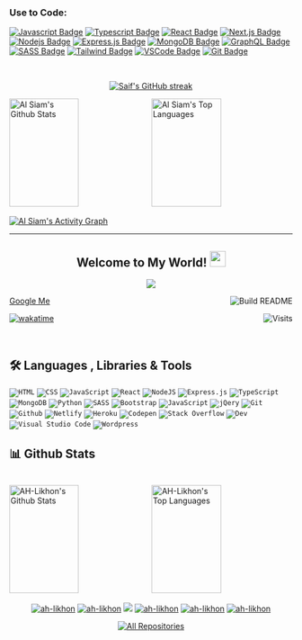 ### Use to Code:

[![Javascript Badge](https://img.shields.io/badge/-Javascript-F0DB4F?style=for-the-badge&labelColor=black&logo=javascript&logoColor=F0DB4F)](#) [![Typescript Badge](https://img.shields.io/badge/-Typescript-007acc?style=for-the-badge&labelColor=black&logo=typescript&logoColor=007acc)](#) [![React Badge](https://img.shields.io/badge/-React-61DBFB?style=for-the-badge&labelColor=black&logo=react&logoColor=61DBFB)](#) [![Next.js Badge](https://img.shields.io/badge/next.js-000000?style=for-the-badge&logo=nextdotjs&logoColor=white)](#) [![Nodejs Badge](https://img.shields.io/badge/-Nodejs-3C873A?style=for-the-badge&labelColor=black&logo=node.js&logoColor=3C873A)](#) [![Express.js Badge](https://img.shields.io/badge/Express.js-000000?style=for-the-badge&logo=express&logoColor=white)](#) [![MongoDB Badge](https://img.shields.io/badge/MongoDB-4EA94B?style=for-the-badge&logo=mongodb&logoColor=white)](#) [![GraphQL Badge](https://img.shields.io/badge/-GraphQl-e535ab?style=for-the-badge&labelColor=black&logo=node.js&logoColor=e535ab)](#) [![SASS Badge](https://img.shields.io/badge/Sass-CC6699?style=for-the-badge&logo=sass&logoColor=white)](#) [![Tailwind Badge](https://img.shields.io/badge/Tailwind%20CSS-092749?style=for-the-badge&logo=tailwindcss&logoColor=06B6D4&labelColor=000000)](#) [![VSCode Badge](https://img.shields.io/badge/Visual_Studio-0078d7?style=for-the-badge&logo=visual%20studio&logoColor=white)](#) [![Git Badge](https://img.shields.io/badge/Git-F05032?style=for-the-badge&logo=git&logoColor=white)](#)

<br/>

<!-- GitHub Streak stats by DenverCoder1 - hhttps://github.com/DenverCoder1/github-readme-streak-stats -->
<p align="center">
  <a href="https://github.com/alsiam">
    <img src="https://github-readme-streak-stats.herokuapp.com/?user=alsiam&theme=radical&hide_border=true&background=1F222E" alt="Saif's GitHub streak"/>
  </a>
</p>


<!-- https://github.com/anuraghazra/github-readme-stats -->
<a> 
    <a href="https://github.com/alsiam"><img alt="Al Siam's Github Stats" src="https://denvercoder1-github-readme-stats.vercel.app/api?username=alsiam&show_icons=true&count_private=true&theme=react&hide_border=true&bg_color=1F222E&title_color=F85D7F&icon_color=F8D866" height="192px" width="49.5%"/></a>
  <a href="https://github.com/alsiam"><img alt="Al Siam's Top Languages" src="https://denvercoder1-github-readme-stats.vercel.app/api/top-langs/?username=alsiam&langs_count=8&layout=compact&theme=react&hide_border=true&bg_color=1F222E&title_color=F85D7F&icon_color=F8D866" height="192px" width="49.5%"/></a>
  <br/>
</a>
<p></p>
<!-- https://github.com/ashutosh00710/github-readme-activity-graph -->
<a href="https://github.com/alsiam"><img alt="Al Siam's Activity Graph" src="https://activity-graph.herokuapp.com/graph?username=alsiam&bg_color=1F222E&color=F8D866&line=F85D7F&point=FFFFFF&hide_border=true" /></a>





---------------------------------------

<!-- <h3 align="center">MERN Stack Developer</h3>

<p align="left"> <img src="https://komarev.com/ghpvc/?username=ah-likhon&label=Profile%20views&color=0e75b6&style=flat" alt="ah-likhon" /> </p>

<p align="left"> <a href="https://github.com/ryo-ma/github-profile-trophy"><img src="https://github-profile-trophy.vercel.app/?username=ah-likhon" alt="ah-likhon" /></a> </p>

<p align="left"> <a href="https://twitter.com/aurthohinl" target="blank"><img src="https://img.shields.io/twitter/follow/aurthohinl?logo=twitter&style=for-the-badge" alt="aurthohinl" /></a> </p>

- 👨‍💻 All of my projects are available at [https://likhon.netlify.app/](https://likhon.netlify.app/)

- 📫 How to reach me **ictianlikhon6@gmail.com**

<h3 align="left">Connect with me:</h3>
<p align="left">
<a href="https://twitter.com/aurthohinl" target="blank"><img align="center" src="https://raw.githubusercontent.com/rahuldkjain/github-profile-readme-generator/master/src/images/icons/Social/twitter.svg" alt="aurthohinl" height="30" width="40" /></a>
<a href="https://linkedin.com/in/mdakramulhoque" target="blank"><img align="center" src="https://raw.githubusercontent.com/rahuldkjain/github-profile-readme-generator/master/src/images/icons/Social/linked-in-alt.svg" alt="mdakramulhoque" height="30" width="40" /></a>
<a href="https://stackoverflow.com/users/md-ah-likhon" target="blank"><img align="center" src="https://raw.githubusercontent.com/rahuldkjain/github-profile-readme-generator/master/src/images/icons/Social/stack-overflow.svg" alt="md-ah-likhon" height="30" width="40" /></a>
<a href="https://fb.com/mdhalikhon" target="blank"><img align="center" src="https://raw.githubusercontent.com/rahuldkjain/github-profile-readme-generator/master/src/images/icons/Social/facebook.svg" alt="mdhalikhon" height="30" width="40" /></a>
<a href="https://instagram.com/l_i_k_h_o_n_01" target="blank"><img align="center" src="https://raw.githubusercontent.com/rahuldkjain/github-profile-readme-generator/master/src/images/icons/Social/instagram.svg" alt="l_i_k_h_o_n_01" height="30" width="40" /></a>
</p>

<h3 align="left">Languages and Tools:</h3>
<p align="left"> <a href="https://getbootstrap.com" target="_blank" rel="noreferrer"> <img src="https://raw.githubusercontent.com/devicons/devicon/master/icons/bootstrap/bootstrap-plain-wordmark.svg" alt="bootstrap" width="40" height="40"/> </a> <a href="https://www.w3schools.com/css/" target="_blank" rel="noreferrer"> <img src="https://raw.githubusercontent.com/devicons/devicon/master/icons/css3/css3-original-wordmark.svg" alt="css3" width="40" height="40"/> </a> <a href="https://expressjs.com" target="_blank" rel="noreferrer"> <img src="https://raw.githubusercontent.com/devicons/devicon/master/icons/express/express-original-wordmark.svg" alt="express" width="40" height="40"/> </a> <a href="https://firebase.google.com/" target="_blank" rel="noreferrer"> <img src="https://www.vectorlogo.zone/logos/firebase/firebase-icon.svg" alt="firebase" width="40" height="40"/> </a> <a href="https://git-scm.com/" target="_blank" rel="noreferrer"> <img src="https://www.vectorlogo.zone/logos/git-scm/git-scm-icon.svg" alt="git" width="40" height="40"/> </a> <a href="https://heroku.com" target="_blank" rel="noreferrer"> <img src="https://www.vectorlogo.zone/logos/heroku/heroku-icon.svg" alt="heroku" width="40" height="40"/> </a> <a href="https://www.w3.org/html/" target="_blank" rel="noreferrer"> <img src="https://raw.githubusercontent.com/devicons/devicon/master/icons/html5/html5-original-wordmark.svg" alt="html5" width="40" height="40"/> </a> <a href="https://developer.mozilla.org/en-US/docs/Web/JavaScript" target="_blank" rel="noreferrer"> <img src="https://raw.githubusercontent.com/devicons/devicon/master/icons/javascript/javascript-original.svg" alt="javascript" width="40" height="40"/> </a> <a href="https://www.mongodb.com/" target="_blank" rel="noreferrer"> <img src="https://raw.githubusercontent.com/devicons/devicon/master/icons/mongodb/mongodb-original-wordmark.svg" alt="mongodb" width="40" height="40"/> </a> <a href="https://nodejs.org" target="_blank" rel="noreferrer"> <img src="https://raw.githubusercontent.com/devicons/devicon/master/icons/nodejs/nodejs-original-wordmark.svg" alt="nodejs" width="40" height="40"/> </a> <a href="https://reactjs.org/" target="_blank" rel="noreferrer"> <img src="https://raw.githubusercontent.com/devicons/devicon/master/icons/react/react-original-wordmark.svg" alt="react" width="40" height="40"/> </a> <a href="https://sass-lang.com" target="_blank" rel="noreferrer"> <img src="https://raw.githubusercontent.com/devicons/devicon/master/icons/sass/sass-original.svg" alt="sass" width="40" height="40"/> </a> <a href="https://tailwindcss.com/" target="_blank" rel="noreferrer"> <img src="https://www.vectorlogo.zone/logos/tailwindcss/tailwindcss-icon.svg" alt="tailwind" width="40" height="40"/> </a> </p>
<!-- 
<p><img align="left" src="https://github-readme-stats.vercel.app/api/top-langs?username=ah-likhon&show_icons=true&locale=en&layout=compact" alt="ah-likhon" /></p> -->

<!-- ![Anurag's GitHub stats](https://github-readme-stats.vercel.app/api?username=ah-likhon&theme=dracula&show_icons=true) -->
<!-- [![Top Langs](https://github-readme-stats.vercel.app/api/top-langs/?username=ah-likhon&theme=dracula&layout=compact)](https://github.com/anuraghazra/github-readme-stats) -->


<!-- <p>&nbsp;<img align="center" src="https://github-readme-stats.vercel.app/api?username=ah-likhon&show_icons=true&locale=en" alt="ah-likhon" /></p> -->

<!-- <p><img align="center" src="https://github-readme-streak-stats.herokuapp.com/?user=ah-likhon&" alt="ah-likhon" /></p>


 -->
 
 <h2 align="center">
  Welcome to My World!
  <img src="https://media.giphy.com/media/hvRJCLFzcasrR4ia7z/giphy.gif" width="28">
</h2>

<!-- Typing SVG by DenverCoder1 - https://github.com/DenverCoder1/readme-typing-svg -->
<p align="center">
  <a href="https://github.com/ah-likhon"><img src="https://readme-typing-svg.herokuapp.com/?lines=Mern%20Stack%20Developer;FrontEnd%20Developer;React%20Developer;Full%20Stack%20Developer;&center=true&width=380&height=45"></a>
</p>

<!-- Badges template - https://github.com/badges/shields -->
<!-- YouTube Stats - https://github.com/DenverCoder1/github-readme-youtube-stats -->
<!-- View counter - https://github.com/DenverCoder1/Simple-View-Counter -->

<a href="https://www.google.com/search?q=ah_likhon">Google Me</a>
<a href="https://github.com/ah-likhon/ah-likhon/"><img src="https://github.com/vidyabhandary/vidyabhandary/workflows/Build%20README/badge.svg" align="right" alt="Build README"></a>

<a href="https://visitor-badge.laobi.icu/badge?page_id=ah-likhon.visitor-badge&title=Visits"><img src="https://visitor-badge.laobi.icu/badge?page_id=ah-likhon.visitor-badge&title=Visits" align="right" alt="Visits"></a>

<!-- <a href="https://visitor-badge.laobi.icu/badge?page_id=alsiamworld.visitor-badge&title=Visits"><img src="https://komarev.com/ghpvc/?username=ah-likhon&label=Profile%20views&color=0e75b6&style=flat" alt="ah-likhon" /></a> -->


<!-- [![wakatime](https://wakatime.com/badge/user/eebb3dd8-d9b2-40de-9b88-6fd6cac99dbc.svg)](https://wakatime.com/@eebb3dd8-d9b2-40de-9b88-6fd6cac99dbc) -->
[![wakatime](https://wakatime.com/badge/user/6606ea27-fc94-47f3-bbff-6f374aa9d75e.svg)](https://wakatime.com/@6606ea27-fc94-47f3-bbff-6f374aa9d75e)

<p><br></p>

<!-- Some badges are from https://github.com/Ileriayo/markdown-badges -->

## 🛠️ Languages , Libraries & Tools

<p>
    <code href="#"><img alt="HTML" src="https://img.shields.io/badge/HTML%20-%23E34F26.svg?logo=html5&logoColor=white"></code>
    <code href="#"><img alt="CSS" src="https://img.shields.io/badge/CSS%20-%231572B6.svg?logo=css3&logoColor=white"></code>
    <code href="#"><img alt="JavaScript" src="https://img.shields.io/badge/JavaScript%20-%23F7DF1E.svg?logo=javascript&logoColor=black"></code>
    <code href="#"><img alt="React" src="https://img.shields.io/badge/React%20-%2320232a.svg?logo=react&logoColor=%2361DAFB"></code>
    <code href="#"><img alt="NodeJS" src="https://img.shields.io/badge/Node.js%20-%2343853D.svg?logo=node.js&logoColor=white"></code>
    <code href="#"><img alt="Express.js" src="https://img.shields.io/badge/Express.js%20-%23404d59.svg?logo=express&logoColor=white"></code>
    <code href="#"><img alt="TypeScript" src="https://img.shields.io/badge/TypeScript%20- %23007ACC.svg?logo=typescript&logoColor=white"></code>
    <code href="#"><img alt="MongoDB" src ="https://img.shields.io/badge/MongoDB-%234ea94b.svg?logo=mongodb&logoColor=white"></code>
    <code href="#"><img alt="Python" src="https://img.shields.io/badge/Material UI%20-%2314354C.svg?logo=MaterialUI&logoColor=white"></code>
    <code href="#"><img alt="SASS" src="https://img.shields.io/badge/Sass%20-hotpink.svg?logo=SASS&logoColor=white"></code>
    <code href="#"><img alt="Bootstrap" src="https://img.shields.io/badge/Bootstrap%20-%234D97FF.svg?logo=Bootstrap&logoColor=white"></code>
    <code href="#"><img alt="JavaScript" src="https://img.shields.io/badge/Tailwind CSS%20-%23F7DF1E.svg?logo=TailwindCSS&logoColor=black"></code>
    <code href="#"><img alt="jQery" src="https://img.shields.io/badge/Axios%20-%23430098.svg?logo=Axios&logoColor=white"></code>
    <code href="#"><img alt="Git" src="https://img.shields.io/badge/Git%20-%23F05033.svg?logo=git&logoColor=white"></code>
    <code href="#"><img alt="Github" src="https://img.shields.io/badge/Github%20-%23F05033.svg?logo=github&logoColor=white"></code>
    <code href="#"><img alt="Netlify" src="https://img.shields.io/badge/Netlify%20-%2314354C.svg?logo=Netlify&logoColor=white"></code>
    <code href="#"><img alt="Heroku" src="https://img.shields.io/badge/Heroku-21759B?logo=heroku&logoColor=white"></code>
    <code href="#"><img alt="Codepen" src="https://img.shields.io/badge/Codepen-000000.svg?logo=codepen&logoColor=white"></code>
    <code href="#"><img alt="Stack Overflow" src="https://img.shields.io/badge/-Stack%20Overflow-FE7A16?logo=stack-overflow&logoColor=white"></code>
    <code href="#"><img alt="Dev" src="https://img.shields.io/badge/Dev-FE7A16?logo=stack-dev&logoColor=white"></code>
    <code href="#"><img alt="Visual Studio Code" src="https://img.shields.io/badge/Visual%20Studio%20Code-0078d7.svg?logo=visual-studio-code&logoColor=white"></code>
    <code href="#"><img alt="Wordpress" src="https://img.shields.io/badge/Wordpress-21759B?logo=wordpress&logoColor=white"></code>
  
</p>

## 📊 Github Stats

<!-- https://github.com/anuraghazra/github-readme-stats -->
<a> 
  <br/>
    <a href="https://github.com/ah-likhon"><img alt="AH-Likhon's Github Stats" src="https://denvercoder1-github-readme-stats.vercel.app/api?username=ah-likhon&show_icons=true&count_private=true&theme=react&hide_border=true&bg_color=1F222E&title_color=F85D7F&icon_color=F8D866" height="192px" width="49.5%"/></a>
  <a href="https://github.com/ah-likhon"><img alt="AH-Likhon's Top Languages" src="https://denvercoder1-github-readme-stats.vercel.app/api/top-langs/?username=ah-likhon&langs_count=8&layout=compact&theme=react&hide_border=true&bg_color=1F222E&title_color=F85D7F&icon_color=F8D866" height="192px" width="49.5%"/></a>
  <br/>
<!--   <b>Note:</b> Top languages is only a metric of the languages my public code consists of and doesn't reflect experience or skill level. -->
</a>
<p></p>


<p align="center">
  <a href="https://likhon.netlify.com" target="blank"><img src="https://img.shields.io/badge/Website-DC143C?style=for-the-badge&logo=medium&logoColor=white" alt="ah-likhon" /></a> 
  <a href="https://www.linkedin.com/in/mdakramulhoque/" target="blank"><img src="https://img.shields.io/badge/LinkedIn-0077B5?style=for-the-badge&logo=linkedin&logoColor=white" alt="ah-likhon"/></a> 
  <a href="https://twitter.com/AurthohinL" target="blank"><img src="https://img.shields.io/badge/Twitter-1DA1F2?style=for-the-badge&logo=twitter&logoColor=white" /></a> 
  <a href="https://instagram.com/l_i_k_h_o_n_01" target="blank"><img src="https://img.shields.io/badge/Instagram-fe4164?style=for-the-badge&logo=instagram&logoColor=white" alt="ah-likhon" /></a> 
    <a href="https://web.facebook.com/MdhaLikhon" target="blank"><img src="https://img.shields.io/badge/Facebook-20BEFF?&style=for-the-badge&logo=facebook&logoColor=white" alt="ah-likhon"  /></a> 
 <a href="https://dev.to/ahlikhon" target="blank"><img src="https://img.shields.io/badge/dev.to-0A0A0A?style=for-the-badge&logo=dev.to&logoColor=white" alt="ah-likhon" /></a>
</p>


<p align="center">
  <a href="https://github.com/ah-likhon?tab=repositories" target="_blank"><img alt="All Repositories" title="All Repositories" src="https://img.shields.io/badge/-All%20Repos-2962FF?style=for-the-badge&logo=koding&logoColor=white"/></a>
</p>

<!-- ## 📘 My top open source projects

Repo info cards - https://github.com/anuraghazra/github-readme-stats
Small repo cards (fork) - https://github.com/DenverCoder1/github-readme-stats
<p align="left">
  <a href="https://github.com/ah-likhon/ah-likhon" target="blank"><img width="32.5%" src="https://denvercoder1-github-readme-stats.vercel.app/api/pin/?username=ah-likhon&repo=ah-likhon&theme=react&bg_color=1F222E&title_color=F85D7F&icon_color=F8D866&hide_border=true&show_icons=false" alt="ah-likhon-file"></a>
  <a href="https://github.com/ah-likhon/cuda-portfolio" target="blank"><img width="32.5%" src="https://denvercoder1-github-readme-stats.vercel.app/api/pin/?username=ah-likhond&repo=cuda-portfolio&theme=react&bg_color=1F222E&title_color=F85D7F&icon_color=F8D866&hide_border=true&show_icons=false" alt="cuda-portfolio"></a>
  <a href="https://github.com/alsiamworld/altube" target="blank"><img width="32.5%" src="https://denvercoder1-github-readme-stats.vercel.app/api/pin/?username=alsiamworld&repo=altube&theme=react&bg_color=1F222E&title_color=F85D7F&icon_color=F8D866&hide_border=true&show_icons=false" alt="altube"></a>
 <a href="https://github.com/alsiamworld/fashion-ecommerce" target="blank"><img width="32.5%" src="https://denvercoder1-github-readme-stats.vercel.app/api/pin/?username=alsiamworld&repo=fashion-ecommerce&theme=react&bg_color=1F222E&title_color=F85D7F&icon_color=F8D866&hide_border=true&show_icons=false" alt="fashion-ecommerce"></a>
  <a href="https://github.com/alsiamworld/jamuna-news" target="blank"><img width="32.5%" src="https://denvercoder1-github-readme-stats.vercel.app/api/pin/?username=alsiamworld&repo=jamuna-news&theme=react&bg_color=1F222E&title_color=F85D7F&icon_color=F8D866&hide_border=true&show_icons=false" alt="jamuna-news"></a>
  <a href="https://github.com/ah-likhon/spourmo" target="blank"><img width="32.5%" src="https://denvercoder1-github-readme-stats.vercel.app/api/pin/?username=ah-likhon&repo=spourmo&theme=react&bg_color=1F222E&title_color=F85D7F&icon_color=F8D866&hide_border=true&show_icons=false" alt="spourmo-psd"></a>
</p>
 -->

<!-- https://github.com/ashutosh00710/github-readme-activity-graph -->
<!-- <a href="https://github.com/ah-likhon"><img alt="AH-Likhon's Activity Graph" src="https://activity-graph.herokuapp.com/graph?username=ah-likhon&bg_color=1F222E&color=F8D866&line=F85D7F&point=FFFFFF&hide_border=true" /></a> -->
